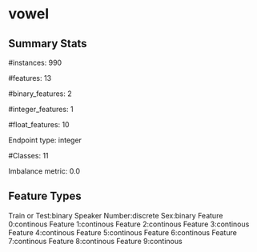 # vowel

## Summary Stats

#instances: 990

#features: 13

  #binary_features: 2

  #integer_features: 1

  #float_features: 10

Endpoint type: integer

#Classes: 11

Imbalance metric: 0.0

## Feature Types

 Train or Test:binary
Speaker Number:discrete
Sex:binary
Feature 0:continous
Feature 1:continous
Feature 2:continous
Feature 3:continous
Feature 4:continous
Feature 5:continous
Feature 6:continous
Feature 7:continous
Feature 8:continous
Feature 9:continous

